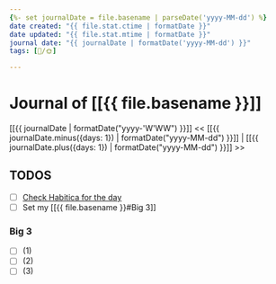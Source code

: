 ```yaml
---
{%- set journalDate = file.basename | parseDate('yyyy-MM-dd') %}
date created: "{{ file.stat.ctime | formatDate }}"
date updated: "{{ file.stat.mtime | formatDate }}"
journal date: "{{ journalDate | formatDate('yyyy-MM-dd') }}"
tags: [📅/🌞]

---
```


# Journal of [[{{ file.basename }}]]

[[{{ journalDate  | formatDate("yyyy-'W'WW") }}]] << [[{{ journalDate.minus({days: 1}) | formatDate("yyyy-MM-dd")  }}]] | [[{{ journalDate.plus({days: 1}) | formatDate("yyyy-MM-dd") }}]] >>

## TODOS

- [ ] [Check Habitica for the day](https://habitica.com/)
- [ ] Set my [[{{ file.basename }}#Big 3]]

### Big 3

- [ ] (1)
- [ ] (2)
- [ ] (3)
